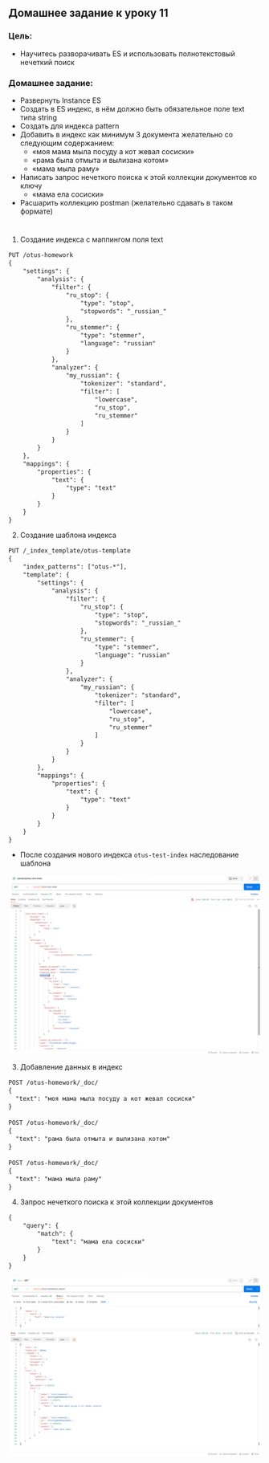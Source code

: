 ## Домашнее задание к уроку 11

### Цель:
* Научитесь разворачивать ES и использовать полнотекстовый нечеткий поиск

### Домашнее задание:


* Развернуть Instance ES
* Создать в ES индекс, в нём должно быть обязательное поле text типа string
* Создать для индекса pattern
* Добавить в индекс как минимум 3 документа желательно со следующим содержанием:
    - «моя мама мыла посуду а кот жевал сосиски»
    - «рама была отмыта и вылизана котом»
    - «мама мыла раму»
* Написать запрос нечеткого поиска к этой коллекции документов ко ключу     
    - «мама ела сосиски»
* Расшарить коллекцию postman (желательно сдавать в таком формате)

#

1. Создание индекса с маппингом поля text
```
PUT /otus-homework
{
    "settings": {
        "analysis": {
            "filter": {
                "ru_stop": {
                    "type": "stop",
                    "stopwords": "_russian_"
                },
                "ru_stemmer": {
                    "type": "stemmer",
                    "language": "russian"
                }
            },
            "analyzer": {
                "my_russian": {
                    "tokenizer": "standard",
                    "filter": [
                        "lowercase",
                        "ru_stop",
                        "ru_stemmer"
                    ]
                }
            }
        }
    },
    "mappings": {
        "properties": {
            "text": {
                "type": "text"
            }
        }
    }
}
```

2. Создание шаблона индекса
```
PUT /_index_template/otus-template
{
    "index_patterns": ["otus-*"],
    "template": {
        "settings": {
            "analysis": {
                "filter": {
                    "ru_stop": {
                        "type": "stop",
                        "stopwords": "_russian_"
                    },
                    "ru_stemmer": {
                        "type": "stemmer",
                        "language": "russian"
                    }
                },
                "analyzer": {
                    "my_russian": {
                        "tokenizer": "standard",
                        "filter": [
                            "lowercase",
                            "ru_stop",
                            "ru_stemmer"
                        ]
                    }
                }
            }
        },
        "mappings": {
            "properties": {
                "text": {
                    "type": "text"
                }
            }
        }
    }
}
```

* После создания нового индекса `otus-test-index` наследование шаблона

<p align="center"> 
<a href="https://raw.githubusercontent.com/Dodexq/otus_nosql/main/lesson12/screenshots/1.png" rel="some text"><img src="https://raw.githubusercontent.com/Dodexq/otus_nosql/main/lesson12/screenshots/1.png" alt="" width="500" /></a>
</p>

3. Добавление данных в индекс

```
POST /otus-homework/_doc/
{
  "text": "моя мама мыла посуду а кот жевал сосиски"
}

POST /otus-homework/_doc/
{
  "text": "рама была отмыта и вылизана котом"
}

POST /otus-homework/_doc/
{
  "text": "мама мыла раму"
}
```

4. Запрос нечеткого поиска к этой коллекции документов 

```
{
    "query": {
        "match": {
            "text": "мама ела сосиски"
        }
    }
}
```

<p align="center"> 
<a href="https://raw.githubusercontent.com/Dodexq/otus_nosql/main/lesson12/screenshots/2.png" rel="some text"><img src="https://raw.githubusercontent.com/Dodexq/otus_nosql/main/lesson12/screenshots/2.png" alt="" width="500" /></a>
</p>